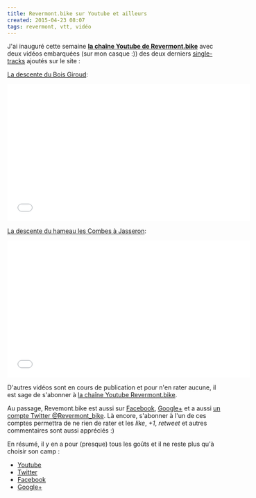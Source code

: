```yaml
---
title: Revermont.bike sur Youtube et ailleurs
created: 2015-04-23 08:07
tags: revermont, vtt, vidéo
---
```


J'ai inauguré cette semaine **[la chaîne Youtube de
Revermont.bike](https://www.youtube.com/channel/UClwycl_AWPTCRSh7YmaAnWg)** avec
deux vidéos embarquées (sur mon casque :)) des deux derniers
[single-tracks](/single-tracks) ajoutés sur le site&nbsp;:

[La descente du Bois Giroud](/single-tracks/descente-du-bois-giroud/):

<div class="video-container">
<iframe width="560" height="315" src="//www.youtube.com/embed/4d6hAH3hrIg"
frameborder="0" allowfullscreen></iframe>
</div>

[La descente du hameau les Combes à
Jasseron](/single-tracks/descente-combes-jasseron-bois-giroud/):

<div class="video-container">
<iframe width="560" height="315" src="//www.youtube.com/embed/inkat-eprn0"
frameborder="0" allowfullscreen></iframe>
</div>

D'autres vidéos sont en cours de publication et pour n'en rater aucune, il
est sage de s'abonner à [la chaîne Youtube Revermont.bike](https://www.youtube.com/channel/UClwycl_AWPTCRSh7YmaAnWg).

Au passage, Revemont.bike est aussi sur
[Facebook](https://www.facebook.com/pages/VTT-dans-le-Revermont/1508396026076321),
[Google+](https://plus.google.com/107813370030366851762) et a aussi [un compte
Twitter @Revermont_bike](https://twitter.com/Revermont_Bike). Là encore,
s'abonner à l'un de ces comptes permettra de ne rien de rater et les *like*,
*+1*,  *retweet* et autres commentaires sont aussi appréciés :)

En résumé, il y en a pour (presque) tous les goûts et il ne reste plus qu'à choisir son
camp&nbsp;:
<ul class="social-networks-list pure-g">
    <li class="social-network pure-u-1-2 pure-u-lg-1-4">
        <a href="https://www.youtube.com/channel/UClwycl_AWPTCRSh7YmaAnWg" class="social-network-icon icon-youtube">Youtube</a>
    </li>
    <li class="social-network pure-u-1-2 pure-u-lg-1-4">
        <a href="https://twitter.com/Revermont_Bike" class="social-network-icon icon-twitter">Twitter</a>
    </li>
    <li class="social-network pure-u-1-2 pure-u-lg-1-4">
        <a href="https://www.facebook.com/pages/VTT-dans-le-Revermont/1508396026076321" class="social-network-icon icon-facebook">Facebook</a>
    </li>
    <li class="social-network pure-u-1-2 pure-u-lg-1-4">
        <a href="https://plus.google.com/107813370030366851762" rel="publisher" class="social-network-icon icon-gplus">Google+</a>
    </li>
</ul>
